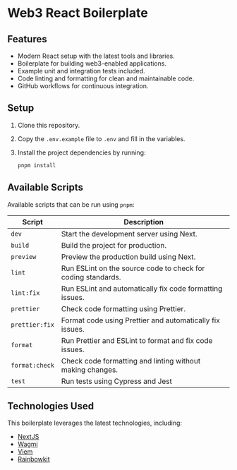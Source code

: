 # Web3 React Boilerplate

## Features

- Modern React setup with the latest tools and libraries.
- Boilerplate for building web3-enabled applications.
- Example unit and integration tests included.
- Code linting and formatting for clean and maintainable code.
- GitHub workflows for continuous integration.

## Setup

1. Clone this repository.
2. Copy the `.env.example` file to `.env` and fill in the variables.
3. Install the project dependencies by running:

   ```bash
   pnpm install
   ```

## Available Scripts

Available scripts that can be run using `pnpm`:

| Script         | Description                                                  |
| -------------- | ------------------------------------------------------------ |
| `dev`          | Start the development server using Next.                     |
| `build`        | Build the project for production.                            |
| `preview`      | Preview the production build using Next.                     |
| `lint`         | Run ESLint on the source code to check for coding standards. |
| `lint:fix`     | Run ESLint and automatically fix code formatting issues.     |
| `prettier`     | Check code formatting using Prettier.                        |
| `prettier:fix` | Format code using Prettier and automatically fix issues.     |
| `format`       | Run Prettier and ESLint to format and fix code issues.       |
| `format:check` | Check code formatting and linting without making changes.    |
| `test`         | Run tests using Cypress and Jest                             |

## Technologies Used

This boilerplate leverages the latest technologies, including:

- [NextJS](https://nextjs.org/)
- [Wagmi](https://wagmi.sh/)
- [Viem](https://viem.sh/)
- [Rainbowkit](https://www.rainbowkit.com/)
